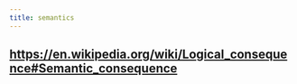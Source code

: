 ```yaml
---
title: semantics
---
```


## https://en.wikipedia.org/wiki/Logical_consequence#Semantic_consequence

